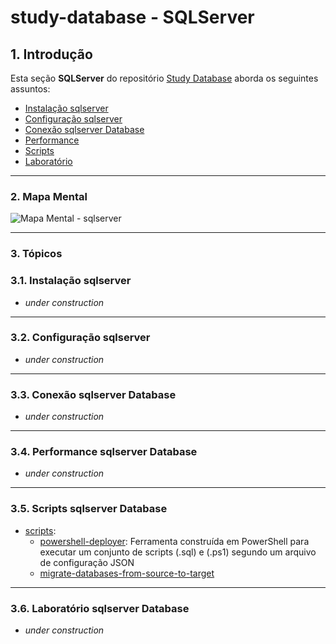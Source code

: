 # study-database - SQLServer

## 1. Introdução ##

Esta seção **SQLServer** do repositório [Study Database](https://github.com/josemarsilva/study-database) aborda os seguintes assuntos:

* [Instalação sqlserver](#31-instalação-sqlserver)
* [Configuração sqlserver](#32-configuração-sqlserver)
* [Conexão sqlserver Database](#33-conexao-sqlserver-database)
* [Performance](#34-performance-sqlserver-database)
* [Scripts](#35-scripts-sqlserver-database)
* [Laboratório](#35-laboratorio-sqlserver-database)

---
### 2. Mapa Mental

![Mapa Mental - sqlserver](../doc/mind-maps/MindMapDiagram-DatabaseStudy-SQLServer.png) 


---
### 3. Tópicos

### 3.1. Instalação sqlserver

* _under construction_

---
### 3.2. Configuração sqlserver

* _under construction_

---
### 3.3. Conexão sqlserver Database

* _under construction_

---
### 3.4. Performance sqlserver Database

* _under construction_

---
### 3.5. Scripts sqlserver Database

* [scripts](./scripts/): 
  * [powershell-deployer](./scripts/powershell-deployer/readme.md): Ferramenta construída em PowerShell para executar um conjunto de scripts (.sql) e (.ps1) segundo um arquivo de configuração JSON
  * [migrate-databases-from-source-to-target](./scripts/migrate-databases-from-source-to-target/readme.md)

---
### 3.6. Laboratório sqlserver Database

* _under construction_
